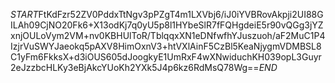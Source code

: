 $START$FtKdFzr52ZV0PddxTtNgv3pPZgT4m1LXVbj6/iJ0iYVBRovAkpji2UI88GILAh09CjNO20Fk6+X13odKj7q0yU5p8l1HYbeSlR7fFQHgdeiE5r90vQGg3jYZxnjOULoVym2VM+nv0KBHUlToR/TblqqxXN1eDNfwfhYJuszuoh/aF2MuC1P4IzjrVuSWYJaeokq5pAXV8HimOxnV3+htVXlAinF5CzBl5KeaNjygmVDMBSL8C1yFm6FkksX+d3iOUS605dJoogkyE1UmRxF4wXNwiduchKH039opL3Guyr2eJzzbcHLKy3eBjAkcYUoKh2YXk5J4p6kz6RdMsQ78Wg==$END$